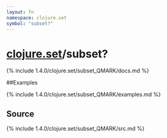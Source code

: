 ```yaml
---
layout: fn
namespace: clojure.set
symbol: "subset?"
---
```


# [clojure.set](../)/subset?

{% include 1.4.0/clojure.set/subset_QMARK/docs.md %}

##Examples

{% include 1.4.0/clojure.set/subset_QMARK/examples.md %}
## Source
{% include 1.4.0/clojure.set/subset_QMARK/src.md %}


